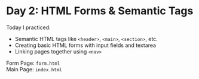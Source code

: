 # Day 2: HTML Forms & Semantic Tags

Today I practiced:
- Semantic HTML tags like `<header>`, `<main>`, `<section>`, etc.
- Creating basic HTML forms with input fields and textarea
- Linking pages together using `<nav>`

Form Page: `form.html`  
Main Page: `index.html`
